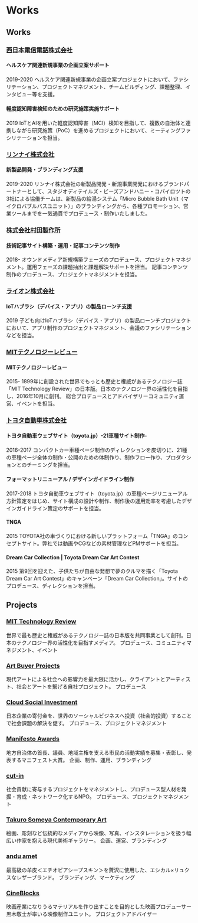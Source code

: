 # Works

## Works

### [西日本電信電話株式会社](https://copilot.jp/client/ntt-west)

#### ヘルスケア関連新規事業の企画立案サポート

2019-2020
ヘルスケア関連新規事業の企画立案プロジェクトにおいて、ファシリテーション、プロジェクトマネジメント、チームビルディング、課題整理、インタビュー等を支援。

#### 軽度認知障害検知のための研究施策実施サポート

2019
IoTとAIを用いた軽度認知障害（MCI）検知を目指して、複数の自治体と連携しながら研究施策（PoC）を進めるプロジェクトにおいて、ミーティングファシリテーションを担当。

### [リンナイ株式会社](https://copilot.jp/client/rinnai)

#### 新製品開発・ブランディング支援

2019-2020
リンナイ株式会社の新製品開発・新規事業開発におけるブランドパートナーとして、スタジオディテイルズ・ビーズアンドハニー・コパイロツトの3社による協働チームは、新製品の給湯システム「Micro Bubble Bath Unit（マイクロバブルバスユニット）」のブランディングから、各種プロモーション、営業ツールまでを一気通貫でプロデュース・制作いたしました。

### [株式会社村田製作所](https://copilot.jp/client/murata)

#### 技術記事サイト構築・運用・記事コンテンツ制作

2018-
オウンドメディア新規構築フェーズのプロデュース、プロジェクトマネジメント。運用フェーズの課題抽出と課題解決サポートを担当。
記事コンテンツ制作のプロデュース、プロジェクトマネジメントを担当。

### [ライオン株式会社](https://copilot.jp/client/lion)

#### IoTハブラシ（デバイス・アプリ）の製品ローンチ支援

2019
子ども向けIoTハブラシ（デバイス・アプリ）の製品ローンチプロジェクトにおいて、アプリ制作のプロジェクトマネジメント、会議のファシリテーションなどを担当。

### [MITテクノロジーレビュー](https://copilot.jp/client/technologyreview)

#### MITテクノロジーレビュー

2015-
1899年に創設された世界でもっとも歴史と権威があるテクノロジー誌「MIT Technology Review」の日本版。日本のテクノロジー界の活性化を目指し、2016年10月に創刊。
総合プロデュースとアドバイザリーコミュニティ運営、イベントを担当。

### [トヨタ自動車株式会社](https://copilot.jp/client/toyota)

#### トヨタ自動車ウェブサイト（toyota.jp）-21車種サイト制作-

2016-2017
コンパクトカー車種ページ制作のディレクションを皮切りに、21種の車種ページ全体の制作・公開のための体制作り、制作フロー作り、プロダクションとのチーミングを担当。

#### フォーマットリニューアル / デザインガイドライン制作

2017-2018
トヨタ自動車ウェブサイト（toyota.jp）の車種ページリニューアル方針策定をはじめ、サイト構成の設計や制作、制作後の運用効率を考慮したデザインガイドライン策定のサポートを担当。

#### TNGA

2015
TOYOTA社の車づくりにおける新しいプラットフォーム「TNGA」のコンセプトサイト。弊社では動画やCGなどの素材管理などPMサポートを担当。

#### Dream Car Collection | Toyota Dream Car Art Contest

2015
第9回を迎えた、子供たちが自由な発想で夢のクルマを描く「Toyota Dream Car Art Contest」のキャンペーン「Dream Car Collection」。サイトのプロデュース、ディレクションを担当。


## Projects

### [MIT Technology Review](https://www.technologyreview.jp/)

世界で最も歴史と権威があるテクノロジー誌の日本版を共同事業として創刊。日本のテクノロジー界の活性化を目指すメディア。
プロデュース、コミュニティマネジメント、イベント

### [Art Buyer Projects](https://copilot.jp/artbuyer)

現代アートによる社会への影響力を最大限に活かし、クライアントとアーティスト、社会とアートを繋げる自社プロジェクト。
プロデュース

### [Cloud Social Investment](https://arunseed.jp/cloudsocialinvestment/)

日本企業の寄付金を、世界のソーシャルビジネスへ投資（社会的投資）することで社会課題の解決を促す。
プロデュース、プロジェクトマネジメント

### [Manifesto Awards](http://www.local-manifesto.jp/manifestoaward/)

地方自治体の首長、議員、地域主権を支える市民の活動実績を募集・表彰し、発表するマニフェスト大賞。
企画、制作、運用、ブランディング

### [cut-in](http://cut-jp.org/)

社会貢献に寄与するプロジェクトをマネジメントし、プロデュース型人材を発掘・育成・ネットワーク化するNPO。
プロデュース、プロジェクトマネジメント

### [Takuro Someya Contemporary Art](https://tsca.jp/)

絵画、彫刻など伝統的なメディアから映像、写真、インスタレーションを扱う幅広い作家を抱える現代美術ギャラリー。
企画、運営、ブランディング

### [andu amet](http://www.anduamet.com/en/)

最高級の羊皮＜エチオピアシープスキン＞を贅沢に使用した、エシカル×リュクスなレザーブランド。
ブランディング、マーケティング

### [CineBlocks](http://cineblocks.com/)

映画産業になりうるマテリアルを作り出すことを目的とした映画プロデューサー黒木敬士が率いる映像制作ユニット。
プロジェクトアドバイザー
